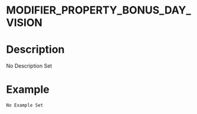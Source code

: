 # MODIFIER_PROPERTY_BONUS_DAY_VISION
# Description
No Description Set
# Example
```No Example Set```